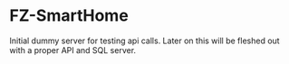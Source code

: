 # FZ-SmartHome

Initial dummy server for testing api calls. Later on this will be fleshed out with a proper API and SQL server.
